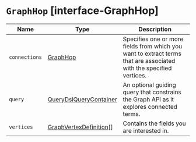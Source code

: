 # `GraphHop` [interface-GraphHop]

| Name | Type | Description |
| - | - | - |
| `connections` | [GraphHop](./GraphHop.md) | Specifies one or more fields from which you want to extract terms that are associated with the specified vertices. |
| `query` | [QueryDslQueryContainer](./QueryDslQueryContainer.md) | An optional guiding query that constrains the Graph API as it explores connected terms. |
| `vertices` | [GraphVertexDefinition](./GraphVertexDefinition.md)[] | Contains the fields you are interested in. |
